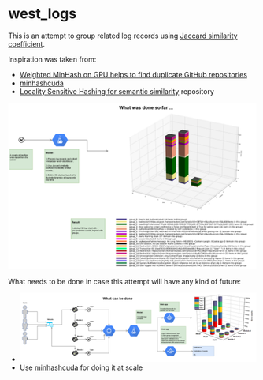 # west_logs

This is an attempt to group related log records using [Jaccard similarity coefficient](https://en.wikipedia.org/wiki/Jaccard_index#Generalized_Jaccard_similarity_and_distance).

Inspiration was taken from:
* [Weighted MinHash on GPU helps to find duplicate GitHub repositories](https://blog.sourced.tech/post/minhashcuda/)
* [minhashcuda](https://github.com/src-d/minhashcuda)
* [Locality Sensitive Hashing for semantic similarity](https://github.com/italo-batista/lsh-semantic-similarity/) repository

![Here what has been done so far...](current.png)

What needs to be done in case this attempt will have any kind of future:
* ![Think of a streaning processing, something that might look like](processing_pipeline.png)
* Use [minhashcuda](https://github.com/src-d/minhashcuda) for doing it at scale
